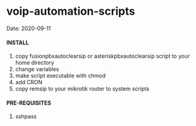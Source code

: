 # voip-automation-scripts
Date: 2020-09-11

#### INSTALL
1. copy fusionpbxautoclearsip or asteriskpbxautoclearsip script to your home directory
2. change variables
3. make script executable with chmod
4. add CRON
5. copy remsip to your mikrotik router to system scripts

#### PRE-REQUISITES
1. sshpass
